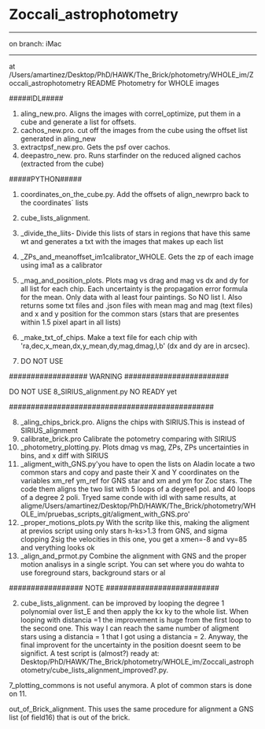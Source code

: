 # Zoccali_astrophotometry
********************************
on branch: iMac
********************************

at /Users/amartinez/Desktop/PhD/HAWK/The_Brick/photometry/WHOLE_im/Zoccali_astrophotometry
README
Photometry for WHOLE images

#####IDL#####
1. aling_new.pro. Aligns the images with correl_optimize, put them in a cube and generate a list for offsets.
2. cachos_new.pro. cut off the images from the cube using the offset list generated in aling_new
3. extractpsf_new.pro. Gets the psf over cachos.
4. deepastro_new. pro. Runs starfinder on the reduced aligned cachos (extracted from the cube)

#####PYTHON#####
1. coordinates_on_the_cube.py. Add the offsets of align_newrpro back to the coordinates´ lists
2. cube_lists_alignment.
3. _divide_the_liits- Divide this lists of stars in regions that have this same wt and generates a txt with the images that makes up each list
4. _ZPs_and_meanoffset_im1calibrator_WHOLE. Gets the zp of each image using ima1 as a calibrator
5. _mag_and_position_plots. Plots mag vs drag and mag vs dx and dy for all list for each chip. Each uncertainty is the propagation error formula for the mean. Only data with al least four paintings. So NO list I.
 Also returns some txt files and .json files with mean mag and mag (text files) and x and y position for the common stars (stars that are presentes within 1.5 pixel apart in all lists)
6. _make_txt_of_chips. Make a text file for each chip with 'ra,dec,x_mean,dx,y_mean,dy,mag,dmag,l,b' (dx and dy are in arcsec).

7. DO NOT USE

################## WARNING ######################## 

DO NOT USE 8_SIRIUS_alignment.py NO READY yet

###############################################

8. _aling_chips_brick.pro. Aligns the chips with SIRIUS.This is instead of SIRIUS_alignment
9. calibrate_brick.pro Calibrate the potometry comparing with SIRIUS 
10. _photometry_plotting.py. Plots dmag vs mag, ZPs, ZPs uncertainties in bins, and x diff with SIRIUS 
11. _aligment_with_GNS.py'you have to open the lists on Aladin locate a two common stars and copy and paste their X and Y coordinates on the variables xm_ref ym_ref for GNS star and xm and ym for Zoc stars. The code them aligns the two list with 5 loops of a degree1 pol. and 40 loops of a degree 2 poli. Tryed same conde with idl with same results, at aligme/Users/amartinez/Desktop/PhD/HAWK/The_Brick/photometry/WHOLE_im/pruebas_scripts_git/aligment_with_GNS.pro'
12. _proper_motions_plots.py With the scritp like this, making the aligment at previos script using only stars h-ks>1.3 from GNS, and sigma clopping 2sig the velocities in this one, you get a xmen=-8 and vy=85 and verything looks ok
13. _align_and_prmot.py Combine the alignment with GNS and the proper motion analisys in a single script. You can set where you do wahta to use foreground stars, background stars or al

################# NOTE ##########################

2. cube_lists_alignment. can be improved by looping the degree 1 polynomial over list_E and then apply the kx ky to the whole list.
When looping with distancia =1 the improvement is huge from the first loop to the second one. This way I can reach the same number of aligment 
stars using a distancia = 1 that I got using a distancia = 2. Anyway, the final improvent for the uncertainty in the position doesnt seem to be
significt.
A test script is (almost?) ready at:
Desktop/PhD/HAWK/The_Brick/photometry/WHOLE_im/Zoccali_astrophotometry/cube_lists_alignment_improved?.py.

7_plotting_commons is not useful anymora. A plot of common stars is done on 11.

out_of_Brick_alignment. This uses the same procedure for alignment a GNS list (of field16) that is out of the brick.
